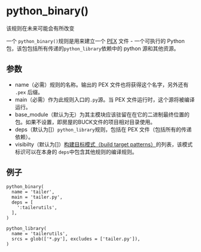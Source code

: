 # python_binary()
该规则在未来可能会有所改变

一个 <code>python_binary()</code>规则是用来建立一个 [PEX](http://pantsbuild.github.io/pex_design.html) 文件 - 一个可执行的 Python 包，该包包括所有传递的<code>python_library</code>依赖中的 python 源和其他资源。

## 参数

+ name（必需）规则的名称。输出的 PEX 文件也将获得这个名字，另外还有<code> .pex</code> 后缀。
+ main（必需）作为此规则入口的<code>.py</code>源。当 PEX 文件运行时，这个源将被编译运行。
+ base_module（默认为无）为其主模块应该驻留在在它的二进制最终位置的包。如果不设置，即房屋的BUCK文件的项目相对目录使用。
+ deps（默认为[]）<code>python_library</code>规则，包括在 PEX 文件（包括所有的传递依赖）。
+ visibilty（默认为[]）[构建目标模式（build target patterns）](https://buckbuild.com/concept/build_target_pattern.html)的列表，该模式标识可以在本身的 <code>deps</code>中包含其他规则的编译规则。

## 例子
```
python_binary(
  name = 'tailer',
  main = 'tailer.py',
  deps = [
    ':tailerutils',
  ],
)

python_library(
  name = 'tailerutils',
  srcs = glob(['*.py'], excludes = ['tailer.py']),
)
```